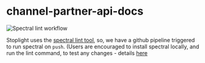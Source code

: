 # channel-partner-api-docs

![Spectral lint workflow](https://github.com/lfsgroup/channel-partner-api-docs/actions/workflows/spectral_lint/badge.svg)

Stoplight uses the [spectral lint tool](https://github.com/stoplightio/spectral), so, we have a github pipeline triggered to run spectral on `push`.
(Users are encouraged to install spectral locally, and run the lint command, to test any changes - details [here](https://github.com/stoplightio/spectral)

